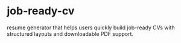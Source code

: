 # job-ready-cv
resume generator that helps users quickly build job-ready CVs with structured layouts and downloadable PDF support.
